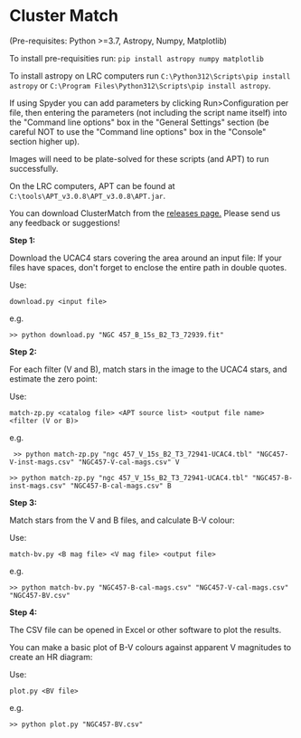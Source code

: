 # Cluster Match

(Pre-requisites: Python >=3.7, Astropy, Numpy, Matplotlib)

To install pre-requisities run: 
`pip install astropy numpy matplotlib`

To install astropy on LRC computers run `C:\Python312\Scripts\pip install astropy` or `C:\Program Files\Python312\Scripts\pip install astropy`.

If using Spyder you can add parameters by clicking Run>Configuration per file, then entering the parameters (not including the script name itself) into the "Command line options" box in the "General Settings" section (be careful NOT to use the "Command line options" box in the "Console" section higher up).

Images will need to be plate-solved for these scripts (and APT) to run successfully. 

On the LRC computers, APT can be found at `C:\tools\APT_v3.0.8\APT_v3.0.8\APT.jar`.

You can download ClusterMatch from the [releases page.](https://github.com/bayfordbury-observatory/ClusterMatch/releases) Please send us any feedback or suggestions!

**Step 1:**

Download the UCAC4 stars covering the area around an input file:
If your files have spaces, don't forget to enclose the entire path in double quotes.

Use:

  `download.py <input file>`
  
e.g.

  `>> python download.py "NGC 457_B_15s_B2_T3_72939.fit"`

**Step 2:**

For each filter (V and B), match stars in the image to the UCAC4 stars, and estimate the zero point:

Use:

  `match-zp.py <catalog file> <APT source list> <output file name> <filter (V or B)>`
  
e.g.

 ` >> python match-zp.py "ngc 457_V_15s_B2_T3_72941-UCAC4.tbl" "NGC457-V-inst-mags.csv" "NGC457-V-cal-mags.csv" V`
  
  `>> python match-zp.py "ngc 457_V_15s_B2_T3_72941-UCAC4.tbl" "NGC457-B-inst-mags.csv" "NGC457-B-cal-mags.csv" B`
  
**Step 3:**

Match stars from the V and B files, and calculate B-V colour:
  
Use:

  `match-bv.py <B mag file> <V mag file> <output file>`
  
e.g.

  `>> python match-bv.py "NGC457-B-cal-mags.csv" "NGC457-V-cal-mags.csv" "NGC457-BV.csv"`
  
**Step 4:**

The CSV file can be opened in Excel or other software to plot the results.

You can make a basic plot of B-V colours against apparent V magnitudes to create an HR diagram:
  
Use:

  `plot.py <BV file>`
    
e.g.

   `>> python plot.py "NGC457-BV.csv"`

